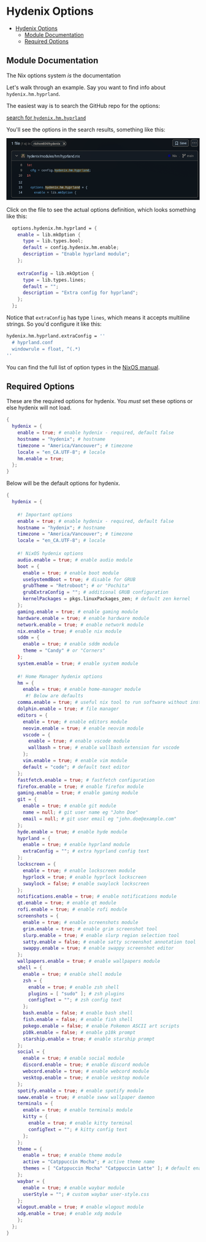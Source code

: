 # Hydenix Options

- [Hydenix Options](#hydenix-options)
  - [Module Documentation](#module-documentation)
  - [Required Options](#required-options)

## Module Documentation

The Nix options system *is* the documentation

Let's walk through an example. Say you want to find info about `hydenix.hm.hyprland`.

The easiest way is to search the GitHub repo for the options:

[search for `hydenix.hm.hyprland`](https://github.com/richen604/hydenix/search?q=hydenix.hm.hyprland)

You'll see the options in the search results, something like this:

![options search example](./assets/option-search.png)

Click on the file to see the actual options definition, which looks something like this:

```nix
  options.hydenix.hm.hyprland = {
    enable = lib.mkOption {
      type = lib.types.bool;
      default = config.hydenix.hm.enable;
      description = "Enable hyprland module";
    };

    extraConfig = lib.mkOption {
      type = lib.types.lines;
      default = "";
      description = "Extra config for hyprland";
    };
  };
```

Notice that `extraConfig` has type `lines`, which means it accepts multiline strings.
So you'd configure it like this:

```nix
hydenix.hm.hyprland.extraConfig = ''
  # hyprland.conf
  windowrule = float, ^(.*)
''
```

You can find the full list of option types in the [NixOS manual](https://nlewo.github.io/nixos-manual-sphinx/development/option-types.xml.html).

## Required Options

These are the required options for hydenix.
You *must* set these options or else hydenix will not load.

```nix
{
  hydenix = {
    enable = true; # enable hydenix - required, default false
    hostname = "hydenix"; # hostname
    timezone = "America/Vancouver"; # timezone
    locale = "en_CA.UTF-8"; # locale
    hm.enable = true;
  };
}
```

Below will be the default options for hydenix.

```nix
{
  hydenix = {

    #! Important options
    enable = true; # enable hydenix - required, default false
    hostname = "hydenix"; # hostname
    timezone = "America/Vancouver"; # timezone
    locale = "en_CA.UTF-8"; # locale

    #! NixOS hydenix options
    audio.enable = true; # enable audio module
    boot = {
      enable = true; # enable boot module
      useSystemdBoot = true; # disable for GRUB
      grubTheme = "Retroboot"; # or "Pochita"
      grubExtraConfig = ""; # additional GRUB configuration
      kernelPackages = pkgs.linuxPackages_zen; # default zen kernel
    };
    gaming.enable = true; # enable gaming module
    hardware.enable = true; # enable hardware module
    network.enable = true; # enable network module
    nix.enable = true; # enable nix module
    sddm = {
      enable = true; # enable sddm module
      theme = "Candy" # or "Corners"
    };
    system.enable = true; # enable system module

    #! Home Manager hydenix options
    hm = {
      enable = true; # enable home-manager module
       #! Below are defaults
    comma.enable = true; # useful nix tool to run software without installing it first
    dolphin.enable = true; # file manager
    editors = {
      enable = true; # enable editors module
      neovim.enable = true; # enable neovim module
      vscode = {
        enable = true; # enable vscode module
        wallbash = true; # enable wallbash extension for vscode
      };
      vim.enable = true; # enable vim module
      default = "code"; # default text editor
    };
    fastfetch.enable = true; # fastfetch configuration
    firefox.enable = true; # enable firefox module
    gaming.enable = true; # enable gaming module
    git = {
      enable = true; # enable git module
      name = null; # git user name eg "John Doe"
      email = null; # git user email eg "john.doe@example.com"
    };
    hyde.enable = true; # enable hyde module
    hyprland = {
      enable = true; # enable hyprland module
      extraConfig = ""; # extra hyprland config text
    };
    lockscreen = {
      enable = true; # enable lockscreen module
      hyprlock = true; # enable hyprlock lockscreen
      swaylock = false; # enable swaylock lockscreen
    };
    notifications.enable = true; # enable notifications module
    qt.enable = true; # enable qt module
    rofi.enable = true; # enable rofi module
    screenshots = {
      enable = true; # enable screenshots module
      grim.enable = true; # enable grim screenshot tool
      slurp.enable = true; # enable slurp region selection tool
      satty.enable = false; # enable satty screenshot annotation tool
      swappy.enable = true; # enable swappy screenshot editor
    };
    wallpapers.enable = true; # enable wallpapers module
    shell = {
      enable = true; # enable shell module
      zsh = {
        enable = true; # enable zsh shell
        plugins = [ "sudo" ]; # zsh plugins
        configText = ""; # zsh config text
      };
      bash.enable = false; # enable bash shell
      fish.enable = false; # enable fish shell
      pokego.enable = false; # enable Pokemon ASCII art scripts
      p10k.enable = false; # enable p10k prompt
      starship.enable = true; # enable starship prompt
    };
    social = {
      enable = true; # enable social module
      discord.enable = true; # enable discord module
      webcord.enable = true; # enable webcord module
      vesktop.enable = true; # enable vesktop module
    };
    spotify.enable = true; # enable spotify module
    swww.enable = true; # enable swww wallpaper daemon
    terminals = {
      enable = true; # enable terminals module
      kitty = {
        enable = true; # enable kitty terminal
        configText = ""; # kitty config text
      };
    };
    theme = {
      enable = true; # enable theme module
      active = "Catppuccin Mocha"; # active theme name
      themes = [ "Catppuccin Mocha" "Catppuccin Latte" ]; # default enabled themes, full list in https://github.com/richen604/hydenix/tree/main/hydenix/sources/themes
    };
    waybar = {
      enable = true; # enable waybar module
      userStyle = ""; # custom waybar user-style.css
    };
    wlogout.enable = true; # enable wlogout module
    xdg.enable = true; # enable xdg module
    };
  };
}
